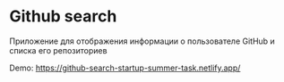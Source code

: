 # Github search
Приложение для отображения информации о пользователе GitHub и списка его репозиториев


Demo: https://github-search-startup-summer-task.netlify.app/ 

